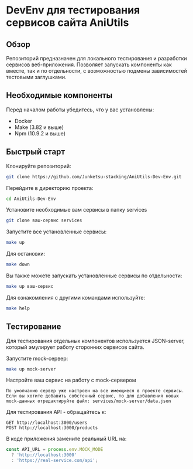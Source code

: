 # DevEnv для тестирования сервисов сайта AniUtils
## Обзор
Репозиторий предназначен для локального тестирования и разработки сервисов веб-приложения. Позволяет запускать компоненты как вместе, так и по отдельности, с возможностью подмены зависимостей тестовыми заглушками.

## Необходимые компоненты
Перед началом работы убедитесь, что у вас установлены:

* Docker
* Make (3.82 и выше)
* Npm (10.9.2 и выше)

## Быстрый старт
Клонируйте репозиторий:

```bash
git clone https://github.com/Junketsu-stacking/AniUtils-Dev-Env.git
```
Перейдите в директорию проекта:

```bash
cd AniUtils-Dev-Env
```

Установите необходимые вам сервисы в папку services

```bash
git clone ваш-сервис services
```

Запустите все установленные сервисы:

```bash
make up
```

Для остановки:

```bash
make down
```

Вы также можете запускать установленные сервисы по отдельности:

```bash
make up ваш-сервис
```

Для ознакомления с другими командами используйте:

```bash
make help
```

## Тестирование
Для тестирования отдельных компонентов используется JSON-server, который эмулирует работу сторонних сервисов сайта.

Запустите mock-сервер:

```bash
make up mock-server
```

Настройте ваш сервис на работу с mock-сервером

`По умолчанию сервер уже настроен на все имеющиеся в проекте сервисы. Если вы хотите добавить собстенный сервис, то для добавления новых mock-данных отредактируйте файл: services/mock-server/data.json`

Для тестирования API - обращайтесь к:

```text
GET http://localhost:3000/users
POST http://localhost:3000/products
```

В коде приложения замените реальный URL на:

```javascript
const API_URL = process.env.MOCK_MODE 
  ? 'http://localhost:3000' 
  : 'https://real-service.com/api';
```